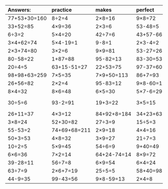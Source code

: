 | Answers: | practice | makes | perfect | ! |
| :--- | :--- | :--- | :--- | :--- |
| 77+53+30=160 | 8÷2=4 | 2×8=16 | 9×8=72 | 6×5+22=52 | 
| 33+52=85 | 4×9=36 | 2×3=6 | 53-48=5 | 96-34=62 | 
| 6÷3=2 | 5×4=20 | 42÷7=6 | 43+57-66=34 | 5×8=40 | 
| 3×4+62=74 | 5×4-19=1 | 9-8=1 | 2×3-4=2 | 49+41=90 | 
| 2×3+74=80 | 3×2=6 | 9×9=81 | 53-27=26 | 20÷5=4 | 
| 80-58=22 | 1+87=88 | 95-82=13 | 83-30=53 | 86-16=70 | 
| 20÷4=5 | 63+15-51=27 | 22+53=75 | 97-37=60 | 57-45=12 | 
| 98+98+63=259 | 7×5=35 | 7×9+50=113 | 86+7=93 | 2×8+23=39 | 
| 26+56=82 | 2×2=4 | 95-83=12 | 9×8-60=12 | 9×3=27 | 
| 8×4=32 | 8×6=48 | 6×5=30 | 5×7-6=29 | 12÷3=4 | 
| 30÷5=6 | 93-2=91 | 19+3=22 | 3×5=15 | 92+80-79=93 | 
| 26+11=37 | 4×3=12 | 84+92+8=184 | 34+23+63=120 | 5×7=35 | 
| 3×8=24 | 52+30=82 | 27÷3=9 | 15÷5=3 | 15+77=92 | 
| 55-53=2 | 74+69+68=211 | 2×9=18 | 4×4=16 | 6×4+63=87 | 
| 50+3=53 | 4×8=32 | 3×9=27 | 21÷7=3 | 9×5=45 | 
| 10÷2=5 | 5×9=45 | 54÷6=9 | 9+40=49 | 3×1=3 | 
| 6×6=36 | 7×2=14 | 64+24-74=14 | 8×9=72 | 7×6=42 | 
| 39-28=11 | 56÷7=8 | 6×9=54 | 6×4=24 | 9+29=38 | 
| 63÷7=9 | 2×6+7=19 | 25÷5=5 | 58+40=98 | 8×9-62=10 | 
| 44-9=35 | 99-43=56 | 9×8-59=13 | 2×4=8 | 30+64=94 | 
